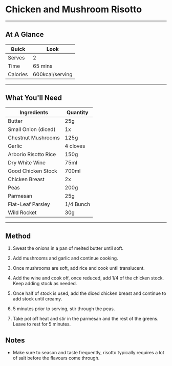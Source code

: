 # Chicken and Mushroom Risotto

---

## At A Glance

Quick | Look
-- | --
Serves | 2
Time | 65 mins
Calories | 600kcal/serving

---

## What You'll Need

Ingredients | Quantity
-- | --
Butter | 25g
Small Onion (diced) | 1x
Chestnut Mushrooms | 125g
Garlic | 4 cloves
Arborio Risotto Rice | 150g
Dry White Wine  | 75ml
Good Chicken Stock | 700ml
Chicken Breast | 2x
Peas | 200g
Parmesan | 25g
Flat-Leaf Parsley | 1/4 Bunch
Wild Rocket | 30g

---

## Method

1. Sweat the onions in a pan of melted butter until soft.

2. Add mushrooms and garlic and continue cooking.

3. Once mushrooms are soft, add rice and cook until translucent.

4. Add the wine and cook off, once reduced, add 1/4 of the chicken stock. Keep adding stock as needed.

5. Once half of stock is used, add the diced chicken breast and continue to add stock until creamy.

6. 5 minutes prior to serving, stir through the peas.

7. Take pot off heat and stir in the parmesan and the rest of the greens. Leave to rest for 5 minutes.

## Notes

* Make sure to season and taste frequently, risotto typically requires a lot of salt before the flavours come through.